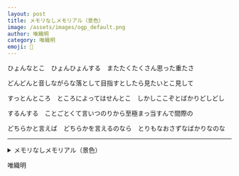 ```yaml
---
layout: post
title: メモリなしメモリアル（景色）
image: /assets/images/ogp_default.png
author: 唯織明
category: 唯織明
emoji: 🍋
---
```


<div class="tanka-area"><div class="tanka">
<p>ひょんなとこ　ひょんひょんする　またたくたくさん思った重たさ</p>

<p>どんどんと音しながらな落として目指すとしたら見たいとこ見して</p>

<p>すっとんところ　ところによってはせんとこ　しかしここぞとばかりどしどし</p>

<p>するんする　ことごとくて言いつのりから至極まっ当すんで間際の</p>

<p>どちらかと言えば　どちらかを言えるのなら　とりもなおさずなばかりなのな</p>

</div></div>

---

<details><summary>メモリなしメモリアル（景色）</summary>
ひょんなとこ　ひょんひょんする　またたくたくさん思った重たさ<br/>
どんどんと音しながらな落として目指すとしたら見たいとこ見して<br/>
すっとんところ　ところによってはせんとこ　しかしここぞとばかりどしどし<br/>
するんする　ことごとくて言いつのりから至極まっ当すんで間際の<br/>
どちらかと言えば　どちらかを言えるのなら　とりもなおさずなばかりなのな<br/>
<br/>

</details>

唯織明
